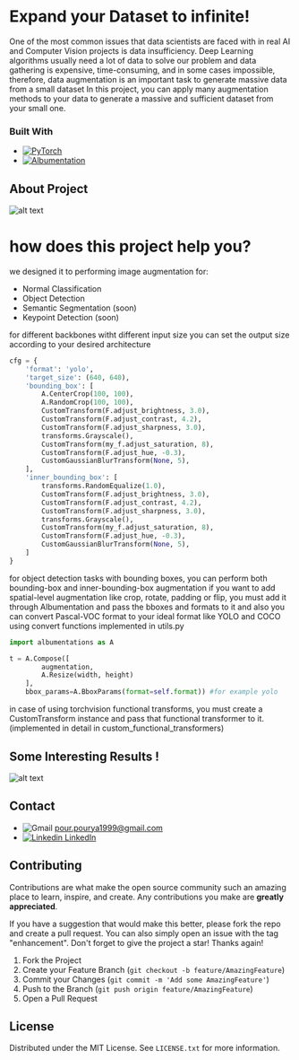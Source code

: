 # Expand your Dataset to infinite!
One of the most common issues that data scientists are faced with in real AI and Computer Vision projects is data insufficiency. Deep Learning algorithms usually need a lot of data to solve our problem and data gathering is expensive, time-consuming, and in some cases impossible, therefore, data augmentation is an important task to generate massive data from a small dataset
In this project, you can apply many augmentation methods to your data to generate a massive and sufficient dataset
from your small one.

### Built With
* [![PyTorch][torchlogo]][torchurl]
* [![Albumentation][alblogo]][alburl]

## About Project
![alt text](https://github.com/pr1266/data_augmentation/blob/master/src/final.jpg)

# how does this project help you?
we designed it to performing image augmentation for:
* Normal Classification
* Object Detection
* Semantic Segmentation (soon)
* Keypoint Detection (soon)

for different backbones witht different input size you can set the output size according to your desired architecture 

```python
cfg = {
    'format': 'yolo',
    'target_size': (640, 640),
    'bounding_box': [
        A.CenterCrop(100, 100),
        A.RandomCrop(100, 100),
        CustomTransform(F.adjust_brightness, 3.0),
        CustomTransform(F.adjust_contrast, 4.2),
        CustomTransform(F.adjust_sharpness, 3.0),
        transforms.Grayscale(),
        CustomTransform(my_f.adjust_saturation, 8),
        CustomTransform(F.adjust_hue, -0.3),
        CustomGaussianBlurTransform(None, 5),
    ],
    'inner_bounding_box': [
        transforms.RandomEqualize(1.0),
        CustomTransform(F.adjust_brightness, 3.0),
        CustomTransform(F.adjust_contrast, 4.2),
        CustomTransform(F.adjust_sharpness, 3.0),
        transforms.Grayscale(),
        CustomTransform(my_f.adjust_saturation, 8),
        CustomTransform(F.adjust_hue, -0.3),
        CustomGaussianBlurTransform(None, 5),
    ]
}
```
for object detection tasks with bounding boxes, you can perform both bounding-box and inner-bounding-box augmentation
if you want to add spatial-level augmentation like crop, rotate, padding or flip, you must add it through Albumentation and pass the bboxes
and formats to it
and also you can convert Pascal-VOC format to your ideal format like YOLO and COCO using convert functions implemented in utils.py

```python
import albumentations as A

t = A.Compose([
        augmentation,
        A.Resize(width, height)
    ],
    bbox_params=A.BboxParams(format=self.format)) #for example yolo
```

in case of using torchvision functional transforms, you must create a CustomTransform instance and pass that
functional transformer to it. (implemented in detail in custom_functional_transformers)

## Some Interesting Results !
![alt text](https://github.com/pr1266/data_augmentation/blob/master/src/final_res.jpg)

## Contact

* ![Gmail](https://img.shields.io/badge/Gmail-D14836?style=for-the-badge&logo=gmail&logoColor=white) pour.pourya1999@gmail.com
* [![Linkedin](https://i.stack.imgur.com/gVE0j.png) LinkedIn](https://www.linkedin.com/in/pr1266/)

## Contributing
Contributions are what make the open source community such an amazing place to learn, inspire, and create. Any contributions you make are **greatly appreciated**.

If you have a suggestion that would make this better, please fork the repo and create a pull request. You can also simply open an issue with the tag "enhancement".
Don't forget to give the project a star! Thanks again!

1. Fork the Project
2. Create your Feature Branch (`git checkout -b feature/AmazingFeature`)
3. Commit your Changes (`git commit -m 'Add some AmazingFeature'`)
4. Push to the Branch (`git push origin feature/AmazingFeature`)
5. Open a Pull Request

## License
Distributed under the MIT License. See `LICENSE.txt` for more information.

[torchlogo]: https://img.shields.io/badge/pytorch-ff8200?style=for-the-badge&logo=PyTorch&logoColor=white
[torchurl]: https://pytorch.org/

[alblogo]: https://img.shields.io/badge/Albumentations-FFFFFF?style=for-the-badge
[alburl]: https://albumentations.ai/

